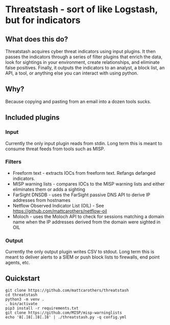 # Threatstash - sort of like Logstash, but for indicators

## What does this do?
Threatstash acquires cyber threat indicators using input plugins.  It then passes the indicators through a series of filter plugins that enrich the data, look for sightings in your environment, create relationships, and eliminate false positives.  Finally, it outputs the indicators to an analyst, a block list, an API, a tool, or anything else you can interact with using python.

## Why?
Because copying and pasting from an email into a dozen tools sucks.

## Included plugins

### Input
Currently the only input plugin reads from stdin.  Long term this is meant to consume threat feeds from tools such as MISP.

### Filters
* Freeform text - extracts IOCs from freeform text.  Refangs defanged indicators.
* MISP warning lists - compares IOCs to the MISP warning lists and either eliminates them or adds a sighting
* FarSight DNSDB - uses the FarSight passive DNS API to derive IP addresses from hostnames
* Netflow Observed Indicator List (OIL) - See https://github.com/mattcarothers/netflow-oil
* Moloch - uses the Moloch API to check for sessions matching a domain name when the IP addresses derived from the domain were sighted in OIL

### Output
Currently the only output plugin writes CSV to stdout.  Long term this is meant to deliver alerts to a SIEM or push block lists to firewalls, end point agents, etc.

## Quickstart
```
git clone https://github.com/mattcarothers/threatstash
cd threatstash
python3 -m venv .
. bin/activate
pip3 install -r requirements.txt
git clone https://github.com/MISP/misp-warninglists
echo '8[.]8[.]8[.]8' | ./threatstash.py -q config.yml
```
